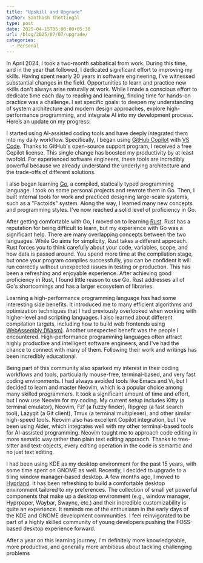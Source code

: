 ```yaml
---
title: "Upskill and Upgrade"
author: Santhosh Thottingal
type: post
date: 2025-04-15T05:00:00+05:30
url: /blog/2025/07/07/upgrade/
categories:
  - Personal
---
```


In April 2024, I took a two-month sabbatical from work. During this time, and in the year that followed, I dedicated significant effort to improving my skills. Having spent nearly 20 years in software engineering, I've witnessed substantial changes in the field. Opportunities to learn and practice new skills don't always arise naturally at work. While I made a conscious effort to dedicate time each day to reading and learning, finding time for hands-on practice was a challenge. I set specific goals: to deepen my understanding of system architecture and modern design approaches, explore high-performance programming, and integrate AI into my development process. Here’s an update on my progress:

I started using AI-assisted coding tools and have deeply integrated them into my daily workflow. Specifically, I began using [GitHub Copilot](https://github.com/features/copilot) with [VS Code](https://code.visualstudio.com/). Thanks to GitHub's open-source support program, I received a free Copilot license. This single change has boosted my productivity by at least twofold. For experienced software engineers, these tools are incredibly powerful because we already understand the underlying architecture and the trade-offs of different solutions.

I also began learning [Go](https://go.dev/), a compiled, statically typed programming language. I took on some personal projects and rewrote them in Go. Then, I built internal tools for work and practiced designing large-scale systems, such as a "Factoids" system. Along the way, I learned many new concepts and programming styles. I've now reached a solid level of proficiency in Go.

After getting comfortable with Go, I moved on to learning [Rust](https://www.rust-lang.org/). Rust has a reputation for being difficult to learn, but my experience with Go was a significant help. There are many overlapping concepts between the two languages. While Go aims for simplicity, Rust takes a different approach. Rust forces you to think carefully about your code, variables, scope, and how data is passed around. You spend more time at the compilation stage, but once your program compiles successfully, you can be confident it will run correctly without unexpected issues in testing or production. This has been a refreshing and enjoyable experience. After achieving good proficiency in Rust, I found little reason to use Go. Rust addresses all of Go's shortcomings and has a larger ecosystem of libraries.

Learning a high-performance programming language has had some interesting side benefits. It introduced me to many efficient algorithms and optimization techniques that I had previously overlooked when working with higher-level and scripting languages. I also learned about different compilation targets, including how to build web frontends using [WebAssembly (Wasm)](https://webassembly.org/).
Another unexpected benefit was the people I encountered. High-performance programming languages often attract highly productive and intelligent software engineers, and I've had the chance to connect with many of them. Following their work and writings has been incredibly educational.

Being part of this community also sparked my interest in their coding workflows and tools, particularly mouse-free, terminal-based, and very fast coding environments. I had always avoided tools like Emacs and Vi, but I decided to learn and master Neovim, which is a popular choice among many skilled programmers. It took a significant amount of time and effort, but I now use Neovim for my coding. My current setup includes Kitty (a terminal emulator), Neovim, Fzf (a fuzzy finder), Ripgrep (a fast search tool), Lazygit (a Git client), Tmux (a terminal multiplexer), and other similar high-speed tools. Neovim also has excellent Copilot integration, but I've been using Aider, which integrates well with my other terminal-based tools for AI-assisted programming. Neovim tought me to approach code editing in more sematic way rather than plain text editing appraoch. Thanks to tree-sitter and text-objects, every editing operation in the code is semantic and no just text editing.

I had been using KDE as my desktop environment for the past 15 years, with some time spent on GNOME as well. Recently, I decided to upgrade to a tiling window manager-based desktop. A few months ago, I moved to [Hyprland](https://hyprland.org/). It has been refreshing to build a comfortable desktop environment tailored to my preferences. The collection of small yet powerful components that make up a desktop environment (e.g., window manager, Hyprpaper, Waybar, Swaync, etc.) and their incredible customizability is quite an experience. It reminds me of the enthusiasm in the early days of the KDE and GNOME development communities. I feel reinvigorated to be part of a highly skilled community of young developers pushing the FOSS-based desktop experience forward.

After a year on this learning journey, I'm definitely more knowledgeable, more productive, and generally more ambitious about tackling challenging problems
